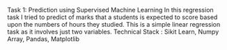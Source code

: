Task 1: Prediction using Supervised Machine Learning In this regression task I tried to predict of marks that a students is expected to score based upon the numbers of hours they studied. 
This is a simple linear regression task as it involves just two variables. 
Technical Stack : Sikit Learn, Numpy Array, Pandas, Matplotlib
